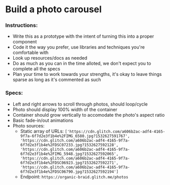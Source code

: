 # Build a photo carousel

### Instructions:
* Write this as a prototype with the intent of turning this into a proper component
* Code it the way you prefer, use libraries and techniques you're comfortable with
* Look up resources/docs as needed
* Do as much as you can in the time alloted, we don't expect you to complete all the specs
* Plan your time to work towards your strengths, it's okay to leave things sparse as long as it's commented as such

### Specs:
* Left and right arrows to scroll through photos, should loop/cycle
* Photo should display 100% width of the container
* Container should grow vertically to accomodate the photo's aspect ratio
* Basic fade-in/out animations
* Photo sources:
  * Static array of URLs: `['https://cdn.glitch.com/a606b2ac-adf4-4165-9f7a-6f7d2e3f1b4e%2FIMG_6580.jpg?1532627591767', 'https://cdn.glitch.com/a606b2ac-adf4-4165-9f7a-6f7d2e3f1b4e%2FDSC07233.jpg?1532627592128', 'https://cdn.glitch.com/a606b2ac-adf4-4165-9f7a-6f7d2e3f1b4e%2FIMG_5948.jpg?1532627592065', 'https://cdn.glitch.com/a606b2ac-adf4-4165-9f7a-6f7d2e3f1b4e%2FDSC06923.jpg?1532627592271', 'https://cdn.glitch.com/a606b2ac-adf4-4165-9f7a-6f7d2e3f1b4e%2FDSC06790.jpg?1532627592194']`
  * Endpoint: `https://organic-braid.glitch.me/photos`
